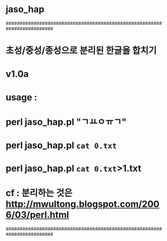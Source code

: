 # jaso_hap
#########################################################################
# 초성/중성/종성으로 분리된 한글을 합치기                               #
# v1.0a                                                                 #
# usage :                                                               #
#        perl  jaso_hap.pl "ㄱㅛㅇㅠㄱ"                                 #
#        perl  jaso_hap.pl `cat 0.txt`                                  #
#        perl  jaso_hap.pl `cat 0.txt`>1.txt                            #
# cf : 분리하는 것은 http://mwultong.blogspot.com/2006/03/perl.html     #
#########################################################################
